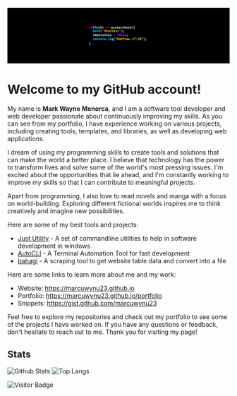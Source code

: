 ![Logo](https://github.com/marcuwynu23/marcuwynu23/blob/main/banner.jpg)



# Welcome to my GitHub account!

My name is **Mark Wayne Menorca**, and I am a software tool developer and web developer passionate about continuously improving my skills. As you can see from my portfolio, I have experience working on various projects, including creating tools, templates, and libraries, as well as developing web applications.

I dream of using my programming skills to create tools and solutions that can make the world a better place. I believe that technology has the power to transform lives and solve some of the world's most pressing issues. I'm excited about the opportunities that lie ahead, and I'm constantly working to improve my skills so that I can contribute to meaningful projects.

Apart from programming, I also love to read novels and manga with a focus on world-building. Exploring different fictional worlds inspires me to think creatively and imagine new possibilities. 


Here are some of my best tools and projects:

-  [Just Utility](https://github.com/marcuwynu23/just-utility) - A set of commandline utilities to help in software development in windows
-  [AutoCLI](https://github.com/marcuwynu23/autocli) - A Terminal Automation Tool for fast development
-  [bahagi](https:/github.com/marcuwynu23/bahagi) - A scraping tool to get website table data and convert into a file

Here are some links to learn more about me and my work:
- Website: https://marcuwynu23.github.io
- Portfolio: https://marcuwynu23.github.io/portfolio
- Snippets: https://gist.github.com/marcuwynu23

Feel free to explore my repositories and check out my portfolio to see some of the projects I have worked on. If you have any questions or feedback, don't hesitate to reach out to me. Thank you for visiting my page!


## Stats

![Github Stats](https://github-readme-stats.vercel.app/api?username=marcuwynu23&count_private=true&show_icons=true&include_all_commits=true&theme=dark&layout=compact)
![Top Langs](https://github-readme-stats.vercel.app/api/top-langs/?username=marcuwynu23&hide=TeX&layout=compact&theme=dark)

![Visitor Badge](https://visitor-badge.laobi.icu/badge?page_id=marcuwynu23.marcuwynu23)

